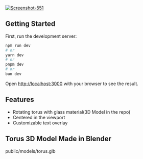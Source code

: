 <a href="https://ibb.co/pJN2wYQ"><img src="https://i.ibb.co/yWK0PHp/Screenshot-551.png" alt="Screenshot-551" border="0"></a>
## Getting Started

First, run the development server:

```bash
npm run dev
# or
yarn dev
# or
pnpm dev
# or
bun dev
```

Open [http://localhost:3000](http://localhost:3000) with your browser to see the result.

## Features
- Rotating torus with glass material(3D Model in the repo)
- Centered in the viewport
- Customizable text overlay

## Torus 3D Model Made in Blender

public/models/torus.glb


